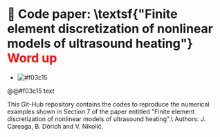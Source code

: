 # 📌 Code paper: \textsf{"Finite element discretization of nonlinear models of ultrasound heating"} <span style="color:red;">Word up</span>

- ![#f03c15](aa) 



@@#f03c15 text


This Git-Hub repository contains the codes to reproduce the numerical examples shown in Section 7 of the paper entitled "Finite element discretization of nonlinear models of ultrasound heating".\\
Authors: J. Careaga, B. Dörich and V. Nikolić.

